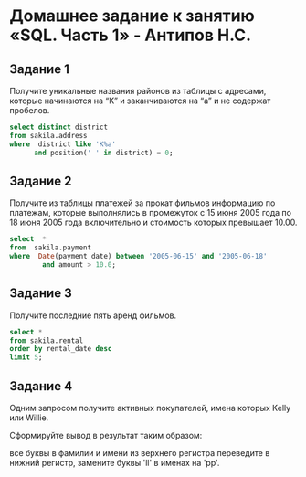 # Домашнее задание к занятию «SQL. Часть 1» - Антипов Н.С.

## Задание 1
Получите уникальные названия районов из таблицы с адресами, которые начинаются на “K” и заканчиваются на “a” и не содержат пробелов.

```sql
select distinct district
from sakila.address
where  district like 'K%a'
      and position(' ' in district) = 0;
```

## Задание 2
Получите из таблицы платежей за прокат фильмов информацию по платежам, которые выполнялись в промежуток с 15 июня 2005 года по 18 июня 2005 года включительно и стоимость которых превышает 10.00.

```sql
select  *
from  sakila.payment
where  Date(payment_date) between '2005-06-15' and '2005-06-18'
		and amount > 10.0;
```

## Задание 3
Получите последние пять аренд фильмов.

```sql
select *
from sakila.rental
order by rental_date desc
limit 5;
```

## Задание 4
Одним запросом получите активных покупателей, имена которых Kelly или Willie.

Сформируйте вывод в результат таким образом:

все буквы в фамилии и имени из верхнего регистра переведите в нижний регистр,
замените буквы 'll' в именах на 'pp'.
